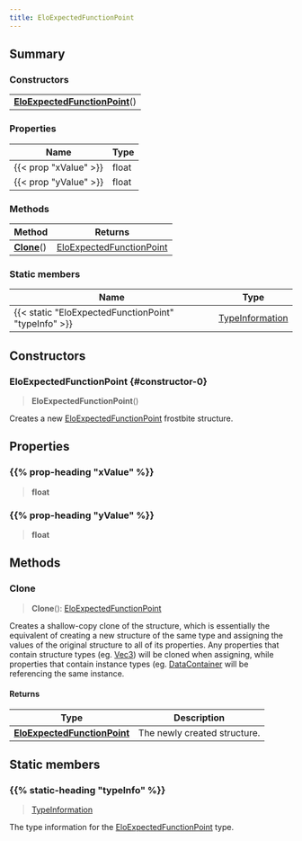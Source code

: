 ```yaml
---
title: EloExpectedFunctionPoint
---
```



## Summary
### Constructors
| |
| ----------- |
| **[EloExpectedFunctionPoint](#constructor-0)**() |

### Properties
| Name | Type |
| ---- | ---- |
| {{< prop "xValue" >}} | float |
| {{< prop "yValue" >}} | float |

### Methods
| Method | Returns |
| ------ | ---- |
| **[Clone](#clone)**() | [EloExpectedFunctionPoint](/vext/ref/fb/eloexpectedfunctionpoint) |

### Static members
| Name | Type |
| ---- | ---- |
| {{< static "EloExpectedFunctionPoint" "typeInfo" >}} | [TypeInformation](/vext/ref/shared/class/typeinformation) |

## Constructors
### EloExpectedFunctionPoint {#constructor-0}
> **EloExpectedFunctionPoint**()

Creates a new [EloExpectedFunctionPoint](/vext/ref/fb/eloexpectedfunctionpoint) frostbite structure.

## Properties
### {{% prop-heading "xValue" %}}
> **float**

### {{% prop-heading "yValue" %}}
> **float**

## Methods
### Clone
> **Clone**(): [EloExpectedFunctionPoint](/vext/ref/fb/eloexpectedfunctionpoint)

Creates a shallow-copy clone of the structure, which is essentially the equivalent of creating a new structure of the same type and assigning the values of the original structure to all of its properties. Any properties that contain structure types (eg. [Vec3](/vext/ref/shared/class/vec3)) will be cloned when assigning, while properties that contain instance types (eg. [DataContainer](/vext/ref/shared/class/datacontainer) will be referencing the same instance.

#### Returns
| Type | Description |
| ---- | ----------- |
| **[EloExpectedFunctionPoint](/vext/ref/fb/eloexpectedfunctionpoint)** | The newly created structure. |

## Static members
### {{% static-heading "typeInfo" %}}
> [TypeInformation](/vext/ref/shared/class/typeinformation)

The type information for the [EloExpectedFunctionPoint](/vext/ref/fb/eloexpectedfunctionpoint) type.

